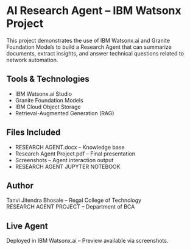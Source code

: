# AI Research Agent – IBM Watsonx Project

This project demonstrates the use of IBM Watsonx.ai and Granite Foundation Models to build a Research Agent that can summarize documents, extract insights, and answer technical questions related to network automation.

##  Tools & Technologies
- IBM Watsonx.ai Studio
- Granite Foundation Models
- IBM Cloud Object Storage
- Retrieval-Augmented Generation (RAG)

##  Files Included
- RESEARCH AGENT.docx – Knowledge base
- Research Agent Project.pdf – Final presentation
- Screenshots – Agent interaction output
- RESEARCH AGENT JUPYTER NOTEBOOK

##  Author
Tanvi Jitendra Bhosale – Regal College of Technology  
RESEARCH AGENT PROJECT – Department of BCA

##  Live Agent
Deployed in IBM Watsonx.ai – Preview available via screenshots.


